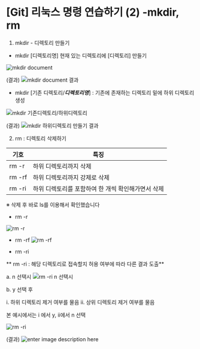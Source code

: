 ﻿# [Git] 리눅스 명령 연습하기 (2) -mkdir, rm

1. mkdir - 디렉토리 만들기

- mkdir [디렉토리명] 현재 있는 디렉토리에 [디렉토리] 만들기

![mkdir document](https://github.com/hy6219/TIL-Today-I-Learned-/blob/main/gitStudy/doItStudy/linux/commands/mkdir/mkdir%20%EB%94%94%EB%A0%89%ED%86%A0%EB%A6%AC%20%EB%A7%8C%EB%93%A4%EA%B8%B0.PNG?raw=true)

(결과)
![mkdir document 결과](https://github.com/hy6219/TIL-Today-I-Learned-/blob/main/gitStudy/doItStudy/linux/commands/mkdir/mkdir%20-%20Document%20%EB%94%94%EB%A0%89%ED%86%A0%EB%A6%AC%20%EB%A7%8C%EB%93%A4%EA%B8%B0.PNG?raw=true)

- mkdir [기존 디렉토리/***디렉토리명***] : 기존에 존재하는 디렉토리 밑에 하위 디렉토리 생성

![mkdir 기존디렉토리/하위디렉토리](https://github.com/hy6219/TIL-Today-I-Learned-/blob/main/gitStudy/doItStudy/linux/commands/mkdir/mkdir%20%ED%95%98%EC%9C%84%EB%94%94%EB%A0%89%ED%86%A0%EB%A6%AC%20%EB%A7%8C%EB%93%A4%EA%B8%B00.png?raw=true)

(결과)
![mkdir  하위디렉토리 만들기 결과](https://github.com/hy6219/TIL-Today-I-Learned-/blob/main/gitStudy/doItStudy/linux/commands/mkdir/mkdir%20%ED%95%98%EC%9C%84%EB%94%94%EB%A0%89%ED%86%A0%EB%A6%AC%20%EB%A7%8C%EB%93%A4%EA%B8%B0.PNG?raw=true)

2. rm : 디렉토리 삭제하기

|기호 | 특징
|--|--
|rm -r | 하위 디렉토리까지 삭제
|rm -rf| 하위 디렉토리까지 강제로 삭제
|rm -ri| 하위 디렉토리를 포함하여 한 개씩 확인해가면서 삭제
※ 삭제 후 바로 ls를 이용해서 확인했습니다
- rm -r 

![rm -r](https://github.com/hy6219/TIL-Today-I-Learned-/blob/main/gitStudy/doItStudy/linux/commands/rm/rm%20-r%20%ED%95%98%EC%9C%84%20%EB%94%94%EB%A0%89%ED%86%A0%EB%A6%AC%EA%B9%8C%EC%A7%80%20%EC%82%AD%EC%A0%9C.PNG?raw=true)

- rm -rf
![rm -rf](https://github.com/hy6219/TIL-Today-I-Learned-/blob/main/gitStudy/doItStudy/linux/commands/rm/rm%20-rf%20%EA%B0%95%EC%A0%9C%20%EC%82%AD%EC%A0%9C%20%EC%A1%B0%EC%8B%AC.PNG?raw=true)

- rm -ri

** rm -ri  : 해당 디렉토리로 접속할지 허용 여부에 따라 다른 결과 도출**

a. n 선택시
![rm -ri n 선택시](https://github.com/hy6219/TIL-Today-I-Learned-/blob/main/gitStudy/doItStudy/linux/commands/rm/rm%20-ri%20%20%EB%94%94%EB%A0%89%ED%86%A0%EB%A6%AC%EC%97%90%20%EC%9E%88%EB%8A%94%20%EB%82%B4%EC%9A%A9%EC%9D%84%20%ED%95%98%EB%82%98%EC%94%A9%20%ED%99%95%EC%9D%B8%ED%95%98%EB%A9%B4%EC%84%9C%20%EC%82%AD%EC%A0%9C%20-%20n%20%EC%9E%85%EB%A0%A5%EC%8B%9C.PNG?raw=true)

b. y 선택 후

i. 하위 디렉토리 제거 여부를 물음
ii. 상위 디렉토리 제거 여부를 물음

본 예시에서는 i 에서 y, ii에서 n 선택

![rm -ri](https://github.com/hy6219/TIL-Today-I-Learned-/blob/main/gitStudy/doItStudy/linux/commands/rm/rm%20-ri%20%20%EB%94%94%EB%A0%89%ED%86%A0%EB%A6%AC%EC%97%90%20%EC%9E%88%EB%8A%94%20%EB%82%B4%EC%9A%A9%EC%9D%84%20%ED%95%98%EB%82%98%EC%94%A9%20%ED%99%95%EC%9D%B8%ED%95%98%EB%A9%B4%EC%84%9C%20%EC%82%AD%EC%A0%9C%20-%20y%20%EC%9E%85%EB%A0%A5%EC%8B%9C%20-%20%EC%83%81%EC%9C%84%EB%94%94%EB%A0%89%ED%86%A0%EB%A6%AC%20n%EC%84%A0%ED%83%9D%EC%8B%9C.PNG?raw=true)

(결과)
![enter image description here](https://github.com/hy6219/TIL-Today-I-Learned-/blob/main/gitStudy/doItStudy/linux/commands/rm/rm%20-ri%20%20%EB%94%94%EB%A0%89%ED%86%A0%EB%A6%AC%EC%97%90%20%EC%9E%88%EB%8A%94%20%EB%82%B4%EC%9A%A9%EC%9D%84%20%ED%95%98%EB%82%98%EC%94%A9%20%ED%99%95%EC%9D%B8%ED%95%98%EB%A9%B4%EC%84%9C%20%EC%82%AD%EC%A0%9C%20-%20y%20%EC%9E%85%EB%A0%A5%EC%8B%9C%20-%20%EC%83%81%EC%9C%84%EB%94%94%EB%A0%89%ED%86%A0%EB%A6%AC%20n%EC%84%A0%ED%83%9D%EC%8B%9C%20%EA%B2%B0%EA%B3%BC.PNG?raw=true)

